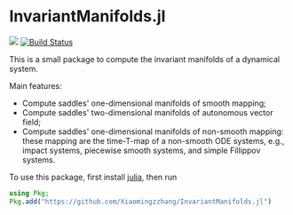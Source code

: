 # InvariantManifolds.jl

[![](https://img.shields.io/badge/docs-online-blue.svg)](https://Xiaomingzzhang.github.io/InvariantManifolds.jl/dev/)
[![Build Status](https://github.com/Xiaomingzzhang/InvariantManifolds.jl/actions/workflows/CI.yml/badge.svg?branch=master)](https://github.com/Xiaomingzzhang/InvariantManifolds.jl/actions/workflows/CI.yml?query=branch%3Amaster)

This is a small package to compute the invariant manifolds of a dynamical system.

Main features:

- Compute saddles' one-dimensional manifolds of smooth mapping;
- Compute saddles' two-dimensional manifolds of autonomous vector field;
- Compute saddles' one-dimensional manifolds of non-smooth mapping: these mapping are the time-T-map of a non-smooth ODE systems, e.g., impact systems, piecewise smooth systems, and simple Fillippov systems.

To use this package, first install [julia](https://julialang.org/), then run 
```julia
using Pkg;
Pkg.add("https://github.com/Xiaomingzzhang/InvariantManifolds.jl")
```